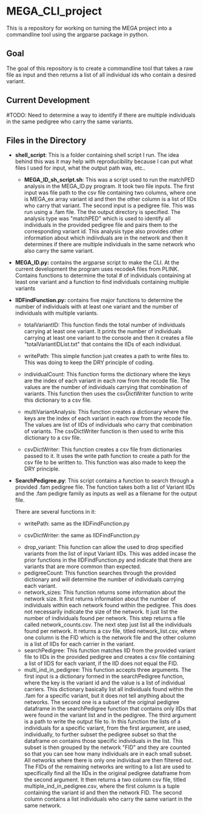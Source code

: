 # MEGA_CLI_project

This is a repository for working on turning the MEGA project into a commandline tool using the argparse package in python.

## Goal

The goal of this repository is to create a commandline tool that takes a raw file as input and then returns a list of all individual ids who contain a desired variant.

## Current Development

#TODO: Need to determine a way to identify if there are multiple individuals in the same pedigree who carry the same variants.

## Files in the Directory

- **shell_script**: This is a folder containing shell script I run. The idea behind this was it may help with reproducibility because I can put what files I used for input, what the output path was, etc..

  - **MEGA_ID_sh_script.sh**: This was a script used to run the matchPED analysis in the MEGA_ID.py program. It took two file inputs. The first input was file path to the csv file containing two columns, where one is MEGA_ex array variant id and then the other column is a list of IIDs who carry that variant. The second input is a pedigree file. This was run using a .fam file. The the output directory is specified. The analysis type was "matchPED" which is used to identify all individuals in the provided pedigree file and pairs them to the corresponding variant id. This analysis type also provides other information about which indiivduals are in the network and then it determines if there are multiple individuals in the same network who also carry the same variant.

* **MEGA_ID.py:** contains the argparse script to make the CLI. At the current development the program uses recodeA files from PLINK. Contains functions to determine the total # of individuals containing at least one variant and a function to find individuals containing multiple variants

* **IIDFindFunction.py:** contains five major functions to determine the number of individuals with at least one variant and the number of individuals with multiple variants.

  - totalVariantID: This function finds the total number of individuals carrying at least one variant. It prints the number of individuals carrying at least one variant to the console and then it creates a file "totalVariantIDList.txt" that contains the IIDs of each individual.

  * writePath: This simple function just creates a path to write files to. This was doing to keep the DRY principle of coding.

  * individualCount: This function forms the dictionary where the keys are the index of each variant in each row from the recode file. The values are the number of individuals carrying that combination of variants. This function then uses the csvDictWriter function to write this dictionary to a csv file.

  * multiVariantAnalysis: This function creates a dictionary where the keys are the index of each variant in each row from the recode file. The values are list of IIDs of individuals who carry that combination of variants. The csvDictWriter function is then used to write this dictionary to a csv file.

  * csvDictWriter: This function creates a csv file from dictionaries passed to it. It uses the write path function to create a path for the csv file to be written to. This function was also made to keep the DRY principle.

- **SearchPedigree.py**: This script contains a function to search through a provided .fam pedigree file. The function takes both a list of Variant IIDs and the .fam pedigre family as inputs as well as a filename for the output file.

  There are several functions in it:

  - writePath: same as the IIDFindFunction.py

  - csvDictWriter: the same as IIDFindFunction.py

  * drop_variant: This function can allow the used to drop specified variants from the list of input Variant IIDs. This was added incase the prior functions in the IIDFindFunction.py and indicate that there are variants that are more common than expected.

  - pedigreeCount: This function searches through the provided dictionary and will determine the number of individuals carrying each variant.

  * network_sizes: This function returns some information about the network size. It first returns information about the number of individuals within each network found within the pedigree. This does not necessarily indicate the size of the network. It just list the number of individuals found per network. This step returns a file called network_counts.csv. The next step just list all the individuals found per network. It returns a csv file, titled network_list.csv, where one column is the FID which is the network file and the other column is a list of IIDs for each carrier in the variant.

  - searchPedigree: This function matches IID from the provided variant file to IIDs in the provided pedigree and creates a csv file containing a list of IIDS for each variant, if the IID does not equal the FID.

  * multi_ind_in_pedigree: This function accepts three arguments. The first input is a dictionary formed in the searchPedigree function, where the key is the variant id and the value is a list of individual carriers. This dictionary basically list all individuals found within the .fam for a specific variant, but it does not tell anything about the networks. The second one is a subset of the original pedigree dataframe in the searchPedigree function that contains only IIDs that were found in the variant list and in the pedigree. The third argument is a path to write the output file to. In this function the lists of a individuals for a specific variant, from the first argument, are used, individually, to further subset the pedigree subset so that the dataframe on contains those specific individuals in the list. This subset is then grouped by the network "FID" and they are counted so that you can see how many individuals are in each small subset. All networks where there is only one individual are then filtered out. The FIDs of the remaining networks are writing to a list are used to specifically find all the IIDs in the original pedigree dataframe from the second argument. It then returns a two column csv file, titled multiple_ind_in_pedigree.csv, where the first column is a tuple containing the variant id and then the network FID. The second column contains a list individuals who carry the same variant in the same network.
